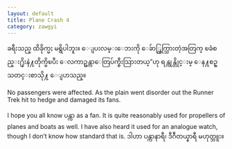 ```yaml
---
layout: default
title: Plane Crash 4
category: zawgyi
---
```


<p class="hide-trigger"><span class="zawgyi">ခရီးသည္ ထိခိုက္မႈ မရွိပါဘူး။ ေျပးလမ္းေဘးကို ေခ်ာ္ထြက္သြားတဲ့အတြက္ ၿခံစည္း႐ိုးနဲ႔တိုက္မိၿပီး ေလကာဥ္ပန္ကာေတြပ်က္စီးသြားတယ္”ဟု ရန္ကုန္တိုင္းမ္ ေန႔စဥ္ သတင္းစာသို႔ ေျပာသည္။</span></p>

<p class="hide-this">No passengers were affected. As the plain went disorder out the Runner Trek hit to hedge and damaged its fans.</p>

<p>I hope you all know <span class="zawgyi">ပန္ကာ</span> as a fan. It is quite reasonably used for propellers of planes and boats as well. I have also heard it used for an analogue watch, though I don’t know how standard that is. <span class="mm3">ဒါဟာ ပန္ကာနာရီ၊ ဒီဂ်ီတယ္နာရီ မဟုတ္ဘူး။</span></p>
